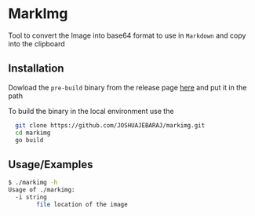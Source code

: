 
# MarkImg

Tool to convert the Image into base64 format to use in `Markdown` and copy into the clipboard


## Installation

Dowload the `pre-build` binary from the release page [here]() and put it in the path 


To build the binary in the local environment use the 

```bash
  git clone https://github.com/JOSHUAJEBARAJ/markimg.git
  cd markimg
  go build 
```
    
    
## Usage/Examples

```bash 
$ ./markimg -h 
Usage of ./markimg:
  -i string
        file location of the image
```

  
